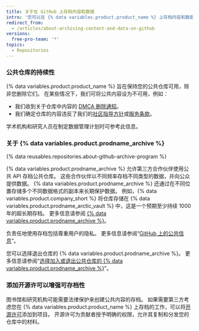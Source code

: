 ```yaml
---
title: 关于在 GitHub 上存档内容和数据
intro: '您可以在 {% data variables.product.product_name %} 上存档内容和数据以供其他人查看和参考。'
redirect_from:
  - /articles/about-archiving-content-and-data-on-github
versions:
  free-pro-team: '*'
topics:
  - Repositories
---
```


### 公共仓库的持续性

{% data variables.product.product_name %} 旨在保持您的公共仓库可用，除非您删除它们。 在某些情况下，我们可将公共内容设为不可用，例如：

- 我们收到关于仓库中内容的 [DMCA 删除通知](/articles/dmca-takedown-policy)。
- 我们确定仓库的内容违反了我们的[社区指导方针](/articles/github-community-guidelines)或[服务条款](/articles/github-terms-of-service/)。

学术机构和研究人员在制定数据管理计划时可参考此信息。

### 关于 {% data variables.product.prodname_archive %}

{% data reusables.repositories.about-github-archive-program %}

{% data variables.product.prodname_archive %} 允许第三方合作伙伴使用公共 API 存档公共仓库。 这些合作伙伴以不同频率存档不同类型的数据，并向公众提供数据。 {% data variables.product.prodname_archive %} 还通过在不同位置存储多个不同数据格式的副本来长期保护数据。 例如，{% data variables.product.company_short %} 将仓库存储在 {% data variables.product.prodname_arctic_vault %} 中，这是一个预期至少持续 1000 年的超长期存档。 更多信息请参阅 [{% data variables.product.prodname_archive %}](https://archiveprogram.github.com/)。

负责任地使用存档包括尊重用户的隐私。 更多信息请参阅“[GitHub 上的公共信息](/articles/github-privacy-statement/#public-information-on-github)”。

您可以选择退出仓库的 {% data variables.product.prodname_archive %}。 更多信息请参阅“[选择加入或退出公共仓库的 {% data variables.product.prodname_archive %}](/github/understanding-how-github-uses-and-protects-your-data/opting-into-or-out-of-the-github-archive-program-for-your-public-repository)”。

### 添加开源许可以增强可存档性

图书馆和研究机构可能需要法律保护来创建公共内容的存档。 如果需要第三方考虑您在 {% data variables.product.product_name %} 上存档的工作，可以将[开源许可](/articles/open-source-licensing)添加到项目。 开源许可为贡献者授予明确的权限，允许其复制和分发您的仓库中的材料。
